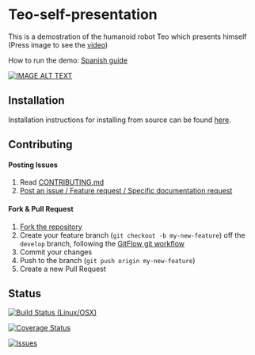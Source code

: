# Teo-self-presentation
 
 This is a demostration of the humanoid robot Teo which presents himself (Press image to see the [video](https://www.youtube.com/watch?v=flyQq09S5GI))
 
 How to run the demo: [Spanish guide](http://robots.uc3m.es/index.php/Procedimiento_Demos)
 
 [![IMAGE ALT TEXT](http://i3.ytimg.com/vi/flyQq09S5GI/maxresdefault.jpg)](https://www.youtube.com/watch?v=flyQq09S5GI "Teo Self Presentation")
 
 ## Installation

Installation instructions for installing from source can be found [here]( /doc/teo-self-presentation-install.md).

## Contributing

#### Posting Issues

1. Read [CONTRIBUTING.md](https://github.com/roboticslab-uc3m/teo-self-presentation/blob/master/CONTRIBUTING.md)
2. [Post an issue / Feature request / Specific documentation request](https://github.com/roboticslab-uc3m/teo-self-presentation/issues)

#### Fork & Pull Request

1. [Fork the repository](https://github.com/roboticslab-uc3m/teo-self-presentation/fork)
2. Create your feature branch (`git checkout -b my-new-feature`) off the `develop` branch, following the [GitFlow git workflow](https://www.atlassian.com/git/tutorials/comparing-workflows/gitflow-workflow)
3. Commit your changes
4. Push to the branch (`git push origin my-new-feature`)
5. Create a new Pull Request

## Status

[![Build Status (Linux/OSX)](https://travis-ci.org/roboticslab-uc3m/teo-self-presentation.svg?branch=develop)](https://travis-ci.org/roboticslab-uc3m/teo-self-presentation)

[![Coverage Status](https://coveralls.io/repos/roboticslab-uc3m/teo-self-presentation/badge.svg)](https://coveralls.io/r/roboticslab-uc3m/teo-self-presentation)

[![Issues](https://img.shields.io/github/issues/roboticslab-uc3m/teo-self-presentation.svg?label=Issues)](https://github.com/roboticslab-uc3m/teo-self-presentation/issues)
